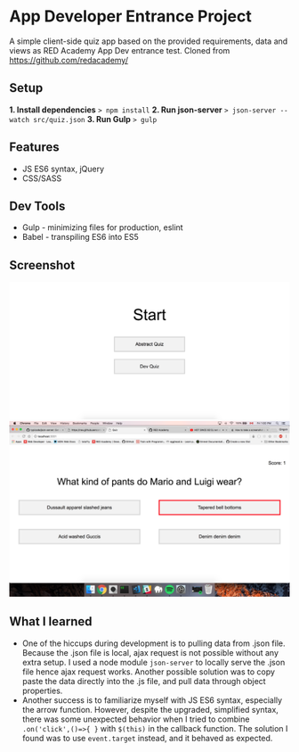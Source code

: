 # App Developer Entrance Project
A simple client-side quiz app based on the provided requirements, data and views as RED Academy App Dev entrance test. Cloned from https://github.com/redacademy/

## Setup
**1. Install dependencies**
`> npm install`
**2. Run json-server**
`> json-server --watch src/quiz.json`
**3. Run Gulp**
`> gulp`

## Features
* JS ES6 syntax, jQuery 
* CSS/SASS

## Dev Tools
* Gulp - minimizing files for production, eslint
* Babel - transpiling ES6 into ES5

## Screenshot
![Alt Text](/diagrams/quiz-start-screen.png?raw=true "quiz start screen")
![Alt Text](/diagrams/quiz-question-screen.png?raw=true "quiz questioin screen")

## What I learned
* One of the hiccups during development is to pulling data from .json file. Because the .json file is local, ajax request is not possible without any extra setup. I used a node module `json-server` to locally serve the .json file hence ajax request works. Another possible solution was to copy paste the data directly into the .js file, and pull data through object properties. 
* Another success is to familiarize myself with JS ES6 syntax, especially the arrow function. However, despite the upgraded, simplified syntax, there was some unexpected behavior when I tried to combine `.on('click',()=>{ }` with `$(this)` in the callback function. The solution I found was to use `event.target` instead, and it behaved as expected. 